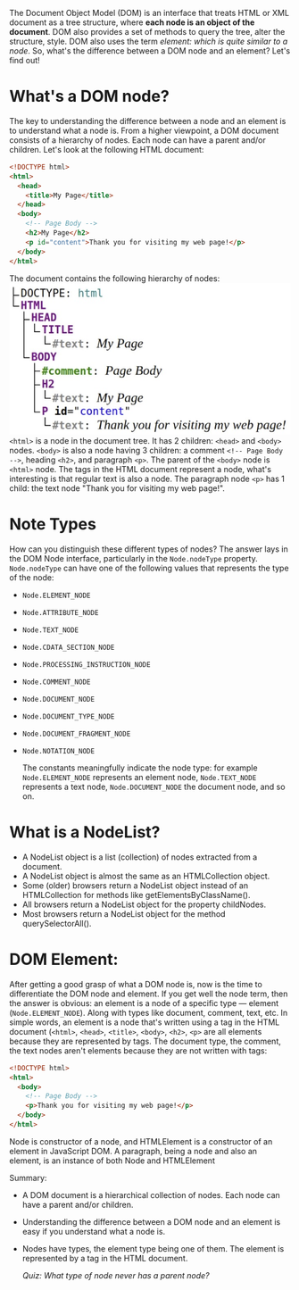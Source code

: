 The Document Object Model (DOM) is an interface that treats HTML or XML document as a tree structure, where **each node is an object of the document**. DOM also provides a set of methods to query the tree, alter the structure, style. DOM also uses the term _element: which is quite similar to a node_. So, what's the difference between a DOM node and an element? Let's find out!

# What's a DOM node?

The key to understanding the difference between a node and an element is to understand what a node is. From a higher viewpoint, a DOM document consists of a hierarchy of nodes. Each node can have a parent and/or children. Let's look at the following HTML document:

```html
<!DOCTYPE html>
<html>
  <head>
    <title>My Page</title>
  </head>
  <body>
    <!-- Page Body -->
    <h2>My Page</h2>
    <p id="content">Thank you for visiting my web page!</p>
  </body>
</html>
```

The document contains the following hierarchy of nodes:
![alt text](../../../src/img/node-vs-element2.jpg)
`<html>` is a node in the document tree. It has 2 children: `<head>` and `<body>` nodes.
`<body>` is also a node having 3 children: a comment `<!-- Page Body -->`, heading `<h2>`, and paragraph `<p>`. The parent of the `<body>` node is `<html>` node.
The tags in the HTML document represent a node, what's interesting is that regular text is also a node. The paragraph node `<p>` has 1 child: the text node "Thank you for visiting my web page!".

# Note Types

How can you distinguish these different types of nodes? The answer lays in the DOM Node interface, particularly in the `Node.nodeType` property. `Node.nodeType` can have one of the following values that represents the type of the node:

- `Node.ELEMENT_NODE`
- `Node.ATTRIBUTE_NODE`
- `Node.TEXT_NODE`
- `Node.CDATA_SECTION_NODE`
- `Node.PROCESSING_INSTRUCTION_NODE`
- `Node.COMMENT_NODE`
- `Node.DOCUMENT_NODE`
- `Node.DOCUMENT_TYPE_NODE`
- `Node.DOCUMENT_FRAGMENT_NODE`
- `Node.NOTATION_NODE`

  The constants meaningfully indicate the node type: for example `Node.ELEMENT_NODE` represents an element node, `Node.TEXT_NODE` represents a text node, `Node.DOCUMENT_NODE` the document node, and so on.

# What is a NodeList?

- A NodeList object is a list (collection) of nodes extracted from a document.
- A NodeList object is almost the same as an HTMLCollection object.
- Some (older) browsers return a NodeList object instead of an HTMLCollection for methods like getElementsByClassName().
- All browsers return a NodeList object for the property childNodes.
- Most browsers return a NodeList object for the method querySelectorAll().

# DOM Element:

After getting a good grasp of what a DOM node is, now is the time to differentiate the DOM node and element.
If you get well the node term, then the answer is obvious: an element is a node of a specific type — element (`Node.ELEMENT_NODE`). Along with types like document, comment, text, etc.
In simple words, an element is a node that's written using a tag in the HTML document (`<html>`, `<head>`, `<title>`, `<body>`, `<h2>`, `<p>` are all elements because they are represented by tags.
The document type, the comment, the text nodes aren't elements because they are not written with tags:

```html
<!DOCTYPE html>
<html>
  <body>
    <!-- Page Body -->
    <p>Thank you for visiting my web page!</p>
  </body>
</html>
```

Node is constructor of a node, and HTMLElement is a constructor of an element in JavaScript DOM. A paragraph, being a node and also an element, is an instance of both Node and HTMLElement

Summary:

- A DOM document is a hierarchical collection of nodes. Each node can have a parent and/or children.
- Understanding the difference between a DOM node and an element is easy if you understand what a node is.
- Nodes have types, the element type being one of them. The element is represented by a tag in the HTML document.

  _Quiz: What type of node never has a parent node?_
